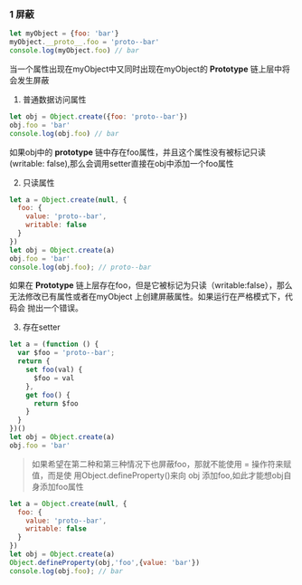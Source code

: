 ### 1 屏蔽  

```js  
let myObject = {foo: 'bar'}
myObject.__proto__.foo = 'proto--bar'
console.log(myObject.foo) // bar
```

当一个属性出现在myObject中又同时出现在myObject的 __Prototype__ 链上层中将会发生屏蔽  

1. 普通数据访问属性  
```javascript  
let obj = Object.create({foo: 'proto--bar'})
obj.foo = 'bar'
console.log(obj.foo) // bar
```
如果obj中的 __prototype__ 链中存在foo属性，并且这个属性没有被标记只读(writable: false),那么会调用setter直接在obj中添加一个foo属性 

2.  只读属性  

```javascript  
let a = Object.create(null, {
  foo: {
    value: 'proto--bar',
    writable: false
  }
})
let obj = Object.create(a)
obj.foo = 'bar'
console.log(obj.foo); // proto--bar 
```

如果在 __Prototype__ 链上层存在foo，但是它被标记为只读（writable:false），那么
无法修改已有属性或者在myObject 上创建屏蔽属性。如果运行在严格模式下，代码会
抛出一个错误。  

3. 存在setter    
```javascript    
let a = (function () {
  var $foo = 'proto--bar';
  return {
    set foo(val) {
      $foo = val
    },
    get foo() {
      return $foo
    }
  }
})()
let obj = Object.create(a)
obj.foo = 'bar'
```
>如果希望在第二种和第三种情况下也屏蔽foo，那就不能使用 = 操作符来赋值，而是使
用Object.defineProperty()来向 obj 添加foo,如此才能想obj自身添加foo属性      

```javascript	
let a = Object.create(null, {
  foo: {
    value: 'proto--bar',
    writable: false
  }
})
let obj = Object.create(a)
Object.defineProperty(obj,'foo',{value: 'bar'})
console.log(obj.foo); // bar
```